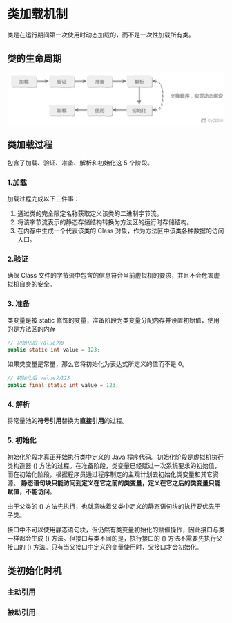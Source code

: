 # 类加载机制

类是在运行期间第一次使用时动态加载的，而不是一次性加载所有类。

## 类的生命周期

![title](https://raw.githubusercontent.com/pallcard/noteImg/master/noteImg/2020/03/17/1584430862257-1584430862260.png)

## 类加载过程
包含了加载、验证、准备、解析和初始化这 5 个阶段。

### 1.加载
加载过程完成以下三件事：
1. 通过类的完全限定名称获取定义该类的二进制字节流。
2. 将该字节流表示的静态存储结构转换为方法区的运行时存储结构。
3. 在内存中生成一个代表该类的 Class 对象，作为方法区中该类各种数据的访问入口。

### 2.验证

确保 Class 文件的字节流中包含的信息符合当前虚拟机的要求，并且不会危害虚拟机自身的安全。

### 3. 准备

类变量是被 static 修饰的变量，准备阶段为类变量分配内存并设置初始值，使用的是方法区的内存
```java
// 初始化后 value为0
public static int value = 123;
```
如果类变量是常量，那么它将初始化为表达式所定义的值而不是 0。
```java
// 初始化后 value为123
public final static int value = 123;
```

### 4. 解析

将常量池的**符号引用**替换为**直接引用**的过程。

### 5. 初始化
初始化阶段才真正开始执行类中定义的 Java 程序代码。初始化阶段是虚拟机执行类构造器 <clinit>() 方法的过程。在准备阶段，类变量已经赋过一次系统要求的初始值，而在初始化阶段，根据程序员通过程序制定的主观计划去初始化类变量和其它资源。
**静态语句块只能访问到定义在它之前的类变量，定义在它之后的类变量只能赋值，不能访问**。

由于父类的 <clinit>() 方法先执行，也就意味着父类中定义的静态语句块的执行要优先于子类。

接口中不可以使用静态语句块，但仍然有类变量初始化的赋值操作，因此接口与类一样都会生成 <clinit>() 方法。但接口与类不同的是，执行接口的 <clinit>() 方法不需要先执行父接口的 <clinit>() 方法。只有当父接口中定义的变量使用时，父接口才会初始化。

## 类初始化时机

### 主动引用


### 被动引用

